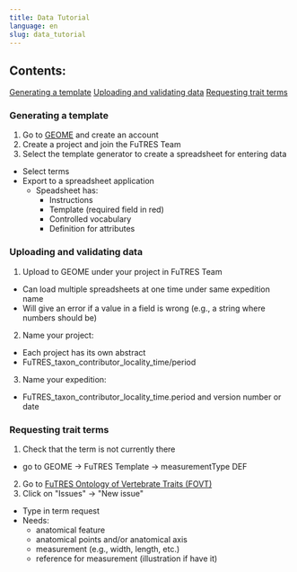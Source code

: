 ```yaml
---
title: Data Tutorial
language: en
slug: data_tutorial
---
```


<h2>Contents:</h2>
<a href="#Generating a template">Generating a template</a>
<a href="#Uploading and validating data">Uploading and validating data</a>
<a href="#Requesting trait terms">Requesting trait terms</a>

<h3 id="Generating a template">Generating a template</h3>

1. Go to <a href="geome-db.org/about">GEOME</a> and create an account
2. Create a project and join the FuTRES Team
3. Select the template generator to create a spreadsheet for entering data
  * Select terms
  * Export to a spreadsheet application
    + Speadsheet has:
      - Instructions
      - Template (required field in red)
      - Controlled vocabulary
      - Definition for attributes

<h3 id="Uploading and validating data"> Uploading and validating data</h3>

1. Upload to GEOME under your project in FuTRES Team
  * Can load multiple spreadsheets at one time under same expedition name
  * Will give an error if a value in a field is wrong (e.g., a string where numbers should be)
2. Name your project:
  * Each project has its own abstract
  * FuTRES_taxon_contributor_locality_time/period
3. Name your expedition:
  * FuTRES_taxon_contributor_locality_time.period and version number or date

<h3 id="Requesting trait terms">Requesting trait terms</h3>

1. Check that the term is not currently there
  - go to GEOME -> FuTRES Template -> measurementType DEF
2. Go to <a href="https://github.com/futres/fovt">FuTRES Ontology of Vertebrate Traits (FOVT)</a>
3. Click on "Issues" -> "New issue"
  * Type in term request
  * Needs:
    + anatomical feature
    + anatomical points and/or anatomical axis
    + measurement (e.g., width, length, etc.)
    + reference for measurement (illustration if have it)
